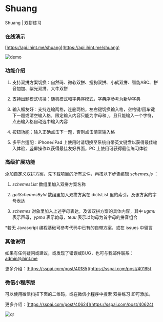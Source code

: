 # Shuang
Shuang | 双拼练习

### 在线演示

[https://api.ihint.me/shuang](https://api.ihint.me/shuang)

![demo](https://ooo.0o0.ooo/2017/08/04/598490e763367.png)

### 功能介绍

1. 支持双拼方案切换：自然码、微软双拼、搜狗双拼、小鹤双拼、智能ABC、拼音加加、紫光双拼、大牛双拼

2. 支持出题模式切换：随机模式和字典序模式，字典序参考为新华字典

3. 输入框友好：支持连输两格，连删两格，左右键切换输入格，空格键/回车键下一题或清空输入格，限定输入内容只能为字母和 *;*，且只能输入一个字符，点击输入格自动选中输入内容

4. 按钮功能：输入正确点击下一题，否则点击清空输入格

5. 多平台适配：iPhone/iPad 上使用时请切换至系统自带英文键盘以获得最佳输入体验，竖屏操作以获得最佳友好界面，PC 上使用可获得最佳练习体验

### 高级扩展功能

添加自定义双拼方案，先下载项目的所有文件，再按以下步骤编辑 *schemes.js* ：

1. *schemesList* 数组里加入双拼方案名称

2. *getSchemesById* 数组里加入双拼方案在 dictsList 里的索引，及该方案的字母表达

3. *schemes* 对象里加入上述字母表达，及该双拼方案的具体内容，其中 *ugmu* 表示声母，*ypmu* 表示韵母，*teuu* 表示以韵母为首字母的拼音组合

*若无 Javascript 编程基础可参考代码中已有的自带方案，或在 issues 中留言

### 其他说明

如果有任何疑问或建议，或发现了错误或BUG，也可与我邮件联系：admin@ihint.me

更多介绍：[https://sspai.com/post/40185](https://sspai.com/post/40185)

### 微信小程序版

可以使用微信扫描下面的二维码，或在微信小程序中搜索 双拼练习 即可添加。

更多介绍：[https://sspai.com/post/40624](https://sspai.com/post/40624)

![qr](https://i.loli.net/2017/08/28/59a3da4f5f49e.jpg)
